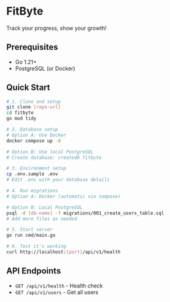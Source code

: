 # FitByte

Track your progress, show your growth!

## Prerequisites

- Go 1.21+
- PostgreSQL (or Docker)

## Quick Start

```bash
# 1. Clone and setup
git clone [repo-url]
cd fitbyte
go mod tidy

# 2. Database setup
# Option A: Use Docker
docker compose up -d

# Option B: Use local PostgreSQL
# Create database: createdb fitbyte

# 3. Environment setup
cp .env.sample .env
# Edit .env with your database details

# 4. Run migrations
# Option A: Docker (automatic via compose)

# Option B: Local PostgreSQL
psql -d [db-name] -f migrations/001_create_users_table.sql
# Add more files as needed

# 5. Start server
go run cmd/main.go

# 6. Test it's working
curl http://localhost:[port]/api/v1/health
```

## API Endpoints

- `GET /api/v1/health` - Health check
- `GET /api/v1/users` - Get all users